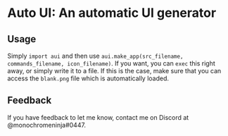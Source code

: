 # Auto UI: An automatic UI generator

## Usage

Simply `import aui` and then use `aui.make_app(src_filename, commands_filename, icon_filename)`.
If you want, you can `exec` this right away, or simply write it to a file.
If this is the case, make sure that you can access the `blank.png` file which is automatically loaded.

## Feedback

If you have feedback to let me know, contact me on Discord at @monochromeninja#0447.
